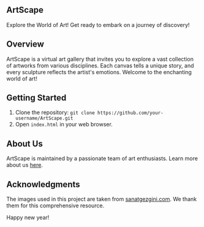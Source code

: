 ## ArtScape

Explore the World of Art! Get ready to embark on a journey of discovery!

## Overview

ArtScape is a virtual art gallery that invites you to explore a vast collection of artworks from various disciplines. Each canvas tells a unique story, and every sculpture reflects the artist's emotions. Welcome to the enchanting world of art!

## Getting Started

1. Clone the repository: `git clone https://github.com/your-username/ArtScape.git`
2. Open `index.html` in your web browser.

## About Us

ArtScape is maintained by a passionate team of art enthusiasts. Learn more about us [here](aboutUs.html).

## Acknowledgments

The images used in this project are taken from [sanatgezgini.com](https://www.sanatgezgini.com/). We thank them for this comprehensive resource.

Happy new year!